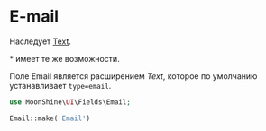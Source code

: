 # E-mail

Наследует [Text](/docs/{{version}}/fields/text).

\* имеет те же возможности.

Поле Email является расширением *Text*, которое по умолчанию устанавливает `type=email`.

```php
use MoonShine\UI\Fields\Email;

Email::make('Email')
```